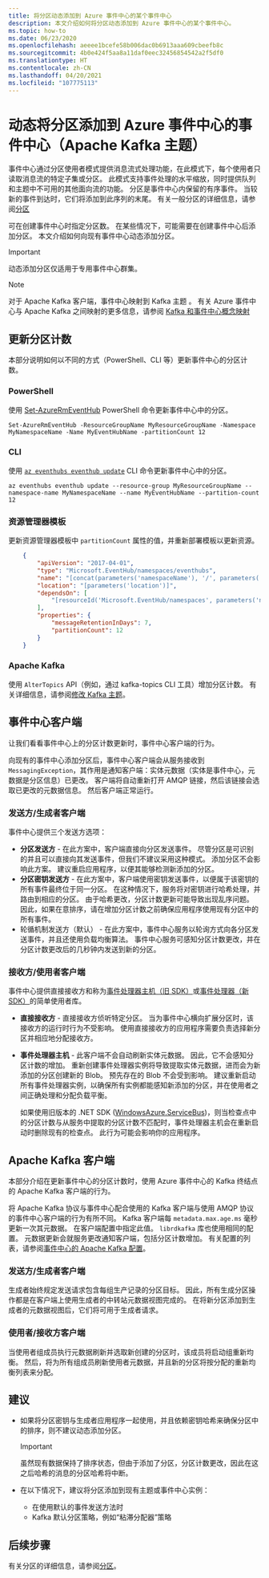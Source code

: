 ```yaml
---
title: 将分区动态添加到 Azure 事件中心的某个事件中心
description: 本文介绍如何将分区动态添加到 Azure 事件中心的某个事件中心。
ms.topic: how-to
ms.date: 06/23/2020
ms.openlocfilehash: aeeee1bcefe58b006dac0b6913aaa609cbeefb8c
ms.sourcegitcommit: 4b0e424f5aa8a11daf0eec32456854542a2f5df0
ms.translationtype: HT
ms.contentlocale: zh-CN
ms.lasthandoff: 04/20/2021
ms.locfileid: "107775113"
---
```

# <a name="dynamically-add-partitions-to-an-event-hub-apache-kafka-topic-in-azure-event-hubs"></a>动态将分区添加到 Azure 事件中心的事件中心（Apache Kafka 主题）
事件中心通过分区使用者模式提供消息流式处理功能，在此模式下，每个使用者只读取消息流的特定子集或分区。 此模式支持事件处理的水平缩放，同时提供队列和主题中不可用的其他面向流的功能。 分区是事件中心内保留的有序事件。 当较新的事件到达时，它们将添加到此序列的末尾。 有关一般分区的详细信息，请参阅[分区](event-hubs-scalability.md#partitions)

可在创建事件中心时指定分区数。 在某些情况下，可能需要在创建事件中心后添加分区。 本文介绍如何向现有事件中心动态添加分区。 

> [!IMPORTANT]
> 动态添加分区仅适用于专用事件中心群集。

> [!NOTE]
> 对于 Apache Kafka 客户端，事件中心映射到 Kafka 主题 。 有关 Azure 事件中心与 Apache Kafka 之间映射的更多信息，请参阅 [Kafka 和事件中心概念映射](event-hubs-for-kafka-ecosystem-overview.md#kafka-and-event-hub-conceptual-mapping)


## <a name="update-the-partition-count"></a>更新分区计数
本部分说明如何以不同的方式（PowerShell、CLI 等）更新事件中心的分区计数。

### <a name="powershell"></a>PowerShell
使用 [Set-AzureRmEventHub](/powershell/module/azurerm.eventhub/Set-AzureRmEventHub) PowerShell 命令更新事件中心中的分区。 

```azurepowershell-interactive
Set-AzureRmEventHub -ResourceGroupName MyResourceGroupName -Namespace MyNamespaceName -Name MyEventHubName -partitionCount 12
```

### <a name="cli"></a>CLI
使用 [`az eventhubs eventhub update`](/cli/azure/eventhubs/eventhub#az_eventhubs_eventhub_update) CLI 命令更新事件中心中的分区。 

```azurecli-interactive
az eventhubs eventhub update --resource-group MyResourceGroupName --namespace-name MyNamespaceName --name MyEventHubName --partition-count 12
```

### <a name="resource-manager-template"></a>资源管理器模板
更新资源管理器模板中 `partitionCount` 属性的值，并重新部署模板以更新资源。 

```json
    {
        "apiVersion": "2017-04-01",
        "type": "Microsoft.EventHub/namespaces/eventhubs",
        "name": "[concat(parameters('namespaceName'), '/', parameters('eventHubName'))]",
        "location": "[parameters('location')]",
        "dependsOn": [
            "[resourceId('Microsoft.EventHub/namespaces', parameters('namespaceName'))]"
        ],
        "properties": {
            "messageRetentionInDays": 7,
            "partitionCount": 12
        }
    }
```

### <a name="apache-kafka"></a>Apache Kafka
使用 `AlterTopics` API（例如，通过 kafka-topics CLI 工具）增加分区计数。 有关详细信息，请参阅[修改 Kafka 主题](http://kafka.apache.org/documentation/#basic_ops_modify_topic)。 

## <a name="event-hubs-clients"></a>事件中心客户端
让我们看看事件中心上的分区计数更新时，事件中心客户端的行为。 

向现有的事件中心添加分区后，事件中心客户端会从服务接收到 `MessagingException`，其作用是通知客户端：实体元数据（实体是事件中心，元数据是分区信息）已更改。 客户端将自动重新打开 AMQP 链接，然后该链接会选取已更改的元数据信息。 然后客户端正常运行。

### <a name="senderproducer-clients"></a>发送方/生成者客户端
事件中心提供三个发送方选项：

- **分区发送方** - 在此方案中，客户端直接向分区发送事件。 尽管分区是可识别的并且可以直接向其发送事件，但我们不建议采用这种模式。 添加分区不会影响此方案。 建议重启应用程序，以便其能够检测新添加的分区。 
- **分区密钥发送方** - 在此方案中，客户端使用密钥发送事件，以便属于该密钥的所有事件最终位于同一分区。 在这种情况下，服务将对密钥进行哈希处理，并路由到相应的分区。 由于哈希更改，分区计数更新可能导致出现乱序问题。 因此，如果在意排序，请在增加分区计数之前确保应用程序使用现有分区中的所有事件。
- 轮循机制发送方（默认） - 在此方案中，事件中心服务以轮询方式向各分区发送事件，并且还使用负载均衡算法。 事件中心服务可感知分区计数更改，并在分区计数更改后的几秒钟内发送到新的分区。

### <a name="receiverconsumer-clients"></a>接收方/使用者客户端
事件中心提供直接接收方和称为[事件处理器主机（旧 SDK）](event-hubs-event-processor-host.md)或[事件处理器（新 SDK）](event-processor-balance-partition-load.md)的简单使用者库。

- **直接接收方** - 直接接收方侦听特定分区。 当为事件中心横向扩展分区时，该接收方的运行时行为不受影响。 使用直接接收方的应用程序需要负责选择新分区并相应地分配接收方。
- **事件处理器主机** - 此客户端不会自动刷新实体元数据。 因此，它不会感知分区计数的增加。 重新创建事件处理器实例将导致提取实体元数据，进而会为新添加的分区创建新的 Blob。 预先存在的 Blob 不会受到影响。 建议重新启动所有事件处理器实例，以确保所有实例都能感知新添加的分区，并在使用者之间正确处理和分配负载平衡。

    如果使用旧版本的 .NET SDK ([WindowsAzure.ServiceBus](https://www.nuget.org/packages/WindowsAzure.ServiceBus/))，则当检查点中的分区计数与从服务中提取的分区计数不匹配时，事件处理器主机会在重新启动时删除现有的检查点。 此行为可能会影响你的应用程序。 

## <a name="apache-kafka-clients"></a>Apache Kafka 客户端
本部分介绍在更新事件中心的分区计数时，使用 Azure 事件中心的 Kafka 终结点的 Apache Kafka 客户端的行为。 

将 Apache Kafka 协议与事件中心配合使用的 Kafka 客户端与使用 AMQP 协议的事件中心客户端的行为有所不同。 Kafka 客户端每 `metadata.max.age.ms` 毫秒更新一次其元数据。 在客户端配置中指定此值。 `librdkafka` 库也使用相同的配置。 元数据更新会就服务更改通知客户端，包括分区计数增加。 有关配置的列表，请参阅[事件中心的 Apache Kafka 配置](apache-kafka-configurations.md)。

### <a name="senderproducer-clients"></a>发送方/生成者客户端
生成者始终规定发送请求包含每组生产记录的分区目标。 因此，所有生成分区操作都是在客户端上使用生成者的中转站元数据视图完成的。 在将新分区添加到生成者的元数据视图后，它们将可用于生成者请求。

### <a name="consumerreceiver-clients"></a>使用者/接收方客户端
当使用者组成员执行元数据刷新并选取新创建的分区时，该成员将启动组重新均衡。 然后，将为所有组成员刷新使用者元数据，并且新的分区将按分配的重新均衡列表来分配。

## <a name="recommendations"></a>建议

- 如果将分区密钥与生成者应用程序一起使用，并且依赖密钥哈希来确保分区中的排序，则不建议动态添加分区。 

    > [!IMPORTANT]
    > 虽然现有数据保持了排序状态，但由于添加了分区，分区计数更改，因此在这之后哈希的消息的分区哈希将中断。
- 在以下情况下，建议将分区添加到现有主题或事件中心实例：
    - 在使用默认的事件发送方法时
     - Kafka 默认分区策略，例如“粘滞分配器”策略


## <a name="next-steps"></a>后续步骤
有关分区的详细信息，请参阅[分区](event-hubs-scalability.md#partitions)。
